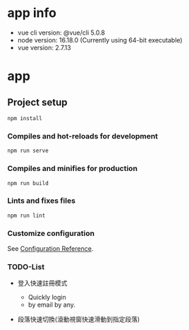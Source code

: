 # app info
- vue cli version: @vue/cli 5.0.8
- node version: 16.18.0 (Currently using 64-bit executable)
- vue version: 2.7.13

# app

## Project setup
```
npm install
```

### Compiles and hot-reloads for development
```
npm run serve
```

### Compiles and minifies for production
```
npm run build
```

### Lints and fixes files
```
npm run lint
```

### Customize configuration
See [Configuration Reference](https://cli.vuejs.org/config/).

### TODO-List
- 登入快速註冊模式
    - Quickly login
    - by email by any.

- 段落快速切換(滾動視窗快速滑動到指定段落)
